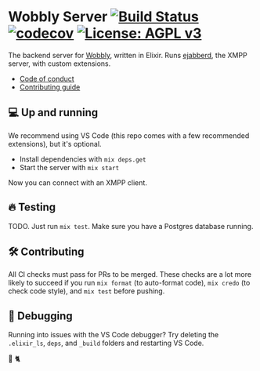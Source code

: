 # Wobbly Server [![Build Status](https://github.com/Wobbly-App/wobbly-server/workflows/Test/badge.svg?branch=master)](https://github.com/Wobbly-App/wobbly-server/actions?query=workflow%3ATest+branch%3Amaster) [![codecov](https://codecov.io/gh/Wobbly-App/wobbly-server/branch/master/graph/badge.svg)](https://codecov.io/gh/Wobbly-App/wobbly-server) [![License: AGPL v3](https://img.shields.io/badge/License-AGPL%20v3-blue.svg)](https://www.gnu.org/licenses/agpl-3.0)

The backend server for [Wobbly](https://wobbly.app), written in Elixir.
Runs [ejabberd](https://www.ejabberd.im/), the XMPP server, with custom extensions.

* [Code of conduct](https://github.com/Wobbly-App/wobbly-frontend/blob/develop/CODE-OF-CONDUCT.md)
* [Contributing guide](https://github.com/Wobbly-App/wobbly-frontend/blob/develop/CONTRIBUTING.md)

## 💻 Up and running

We recommend using VS Code (this repo comes with a few recommended extensions), but it's optional.

* Install dependencies with `mix deps.get`
* Start the server with `mix start`

Now you can connect with an XMPP client.

## 🔥 Testing
TODO.
Just run `mix test`. Make sure you have a Postgres database running.

## 🛠️ Contributing
All CI checks must pass for PRs to be merged. These checks are a lot more likely to succeed if you run `mix format` (to auto-format code), `mix credo` (to check code style), and `mix test` before pushing.

## 🐛 Debugging
Running into issues with the VS Code debugger? Try deleting the `.elixir_ls`, `deps`, and `_build` folders and restarting VS Code.

🖤 🐈
